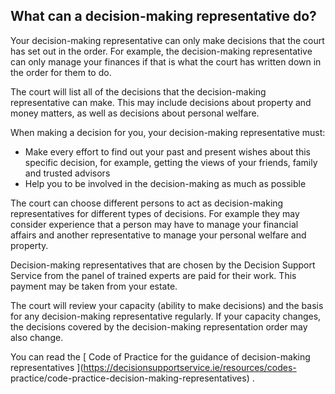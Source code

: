 ##  What can a decision-making representative do?

Your decision-making representative can only make decisions that the court has
set out in the order. For example, the decision-making representative can only
manage your finances if that is what the court has written down in the order
for them to do.

The court will list all of the decisions that the decision-making
representative can make. This may include decisions about property and money
matters, as well as decisions about personal welfare.

When making a decision for you, your decision-making representative must:

  * Make every effort to find out your past and present wishes about this specific decision, for example, getting the views of your friends, family and trusted advisors 
  * Help you to be involved in the decision-making as much as possible 

The court can choose different persons to act as decision-making
representatives for different types of decisions. For example they may
consider experience that a person may have to manage your financial affairs
and another representative to manage your personal welfare and property.

Decision-making representatives that are chosen by the Decision Support
Service from the panel of trained experts are paid for their work. This
payment may be taken from your estate.

The court will review your capacity (ability to make decisions) and the basis
for any decision-making representative regularly. If your capacity changes,
the decisions covered by the decision-making representation order may also
change.

You can read the [ Code of Practice for the guidance of decision-making
representatives ](https://decisionsupportservice.ie/resources/codes-
practice/code-practice-decision-making-representatives) .
